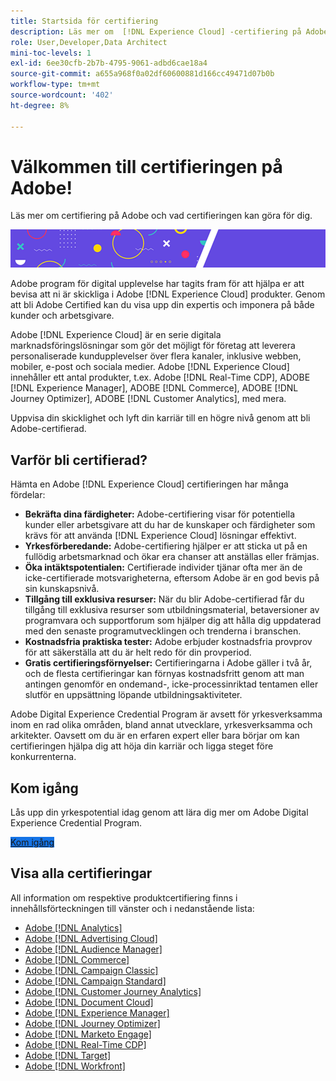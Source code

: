 ```yaml
---
title: Startsida för certifiering
description: Läs mer om  [!DNL Experience Cloud] -certifiering på Adobe. Ta reda på vad du kan få ut av certifieringen.
role: User,Developer,Data Architect
mini-toc-levels: 1
exl-id: 6ee30cfb-2b7b-4795-9061-adbd6cae18a4
source-git-commit: a655a968f0a02df60600881d166cc49471d07b0b
workflow-type: tm+mt
source-wordcount: '402'
ht-degree: 8%

---
```


# Välkommen till certifieringen på Adobe!

Läs mer om certifiering på Adobe och vad certifieringen kan göra för dig.

![Banderoll](/help/certifications/assets/home_banner_smallwide.png)

Adobe program för digital upplevelse har tagits fram för att hjälpa er att bevisa att ni är skickliga i Adobe [!DNL Experience Cloud] produkter. Genom att bli Adobe Certified kan du visa upp din expertis och imponera på både kunder och arbetsgivare.

Adobe [!DNL Experience Cloud] är en serie digitala marknadsföringslösningar som gör det möjligt för företag att leverera personaliserade kundupplevelser över flera kanaler, inklusive webben, mobiler, e-post och sociala medier. Adobe [!DNL Experience Cloud] innehåller ett antal produkter, t.ex. Adobe [!DNL Real-Time CDP], ADOBE [!DNL Experience Manager], ADOBE [!DNL Commerce], ADOBE [!DNL Journey Optimizer], ADOBE [!DNL Customer Analytics], med mera.

Uppvisa din skicklighet och lyft din karriär till en högre nivå genom att bli Adobe-certifierad.


## Varför bli certifierad?

Hämta en Adobe [!DNL Experience Cloud] certifieringen har många fördelar:

* **Bekräfta dina färdigheter:** Adobe-certifiering visar för potentiella kunder eller arbetsgivare att du har de kunskaper och färdigheter som krävs för att använda [!DNL Experience Cloud] lösningar effektivt.
* **Yrkesförberedande:** Adobe-certifiering hjälper er att sticka ut på en fullödig arbetsmarknad och ökar era chanser att anställas eller främjas.
* **Öka intäktspotentialen:** Certifierade individer tjänar ofta mer än de icke-certifierade motsvarigheterna, eftersom Adobe är en god bevis på sin kunskapsnivå.
* **Tillgång till exklusiva resurser:** När du blir Adobe-certifierad får du tillgång till exklusiva resurser som utbildningsmaterial, betaversioner av programvara och supportforum som hjälper dig att hålla dig uppdaterad med den senaste programutvecklingen och trenderna i branschen.
* **Kostnadsfria praktiska tester:** Adobe erbjuder kostnadsfria provprov för att säkerställa att du är helt redo för din provperiod.
* **Gratis certifieringsförnyelser:** Certifieringarna i Adobe gäller i två år, och de flesta certifieringar kan förnyas kostnadsfritt genom att man antingen genomför en ondemand-, icke-processinriktad tentamen eller slutför en uppsättning löpande utbildningsaktiviteter.

Adobe Digital Experience Credential Program är avsett för yrkesverksamma inom en rad olika områden, bland annat utvecklare, yrkesverksamma och arkitekter. Oavsett om du är en erfaren expert eller bara börjar om kan certifieringen hjälpa dig att höja din karriär och ligga steget före konkurrenterna.

## Kom igång

Lås upp din yrkespotential idag genom att lära dig mer om Adobe Digital Experience Credential Program.

<a href="https://experienceleague.adobe.com/docs/certification/certification/getting-started.html" target="_blank" class="spectrum-Button spectrum-Button--fill spectrum-Button--accent spectrum-Button--sizeM is-margin-bottom-big-big at-element-click-tracking" style="background-color:#1473E6"><span class="spectrum-Button-label has-no-wrap">Kom igång</span></a>


## Visa alla certifieringar

All information om respektive produktcertifiering finns i innehållsförteckningen till vänster och i nedanstående lista:

* [Adobe [!DNL Analytics]](/help/certifications/aa/aa-overview.md)
* [Adobe [!DNL Advertising Cloud]](/help/certifications/aac/aac-overview.md)
* [Adobe [!DNL Audience Manager]](/help/certifications/aam/aam-overview.md)
* [Adobe [!DNL Commerce]](/help/certifications/ac/ac-overview.md)
* [Adobe [!DNL Campaign Classic]](/help/certifications/acc/acc-overview.md)
* [Adobe [!DNL Campaign Standard]](/help/certifications/acs/acs-overview.md)
* [Adobe [!DNL Customer Journey Analytics]](/help/certifications/acja/acja-overview.md)
* [Adobe [!DNL Document Cloud]](/help/certifications/adc/adc-overview.md)
* [Adobe [!DNL Experience Manager]](/help/certifications/aem/aem-overview.md)
* [Adobe [!DNL Journey Optimizer]](/help/certifications/ajo/ajo-overview.md)
* [Adobe [!DNL Marketo Engage]](/help/certifications/ame/ame-overview.md)
* [Adobe [!DNL Real-Time CDP]](/help/certifications/rtcdp/rtcdp-overview.md)
* [Adobe [!DNL Target]](/help/certifications/at/at-overview.md)
* [Adobe [!DNL Workfront]](/help/certifications/aw/aw-overview.md)
